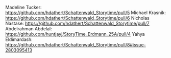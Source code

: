 Madeline Tucker: https://github.com/hdathert/Schattenwald_Storytime/pull/5
Michael Krasnik: https://github.com/hdathert/Schattenwald_Storytime/pull/6
Nicholas Nastase: https://github.com/hdathert/Schattenwald_Storytime/pull/7
Abdelrahman Abdelal: https://github.com/huntjayj/StoryTime_Erdmann_25A/pull/4
Yahya Eldimardash: https://github.com/hdathert/Schattenwald_Storytime/pull/8#issue-2803095413
